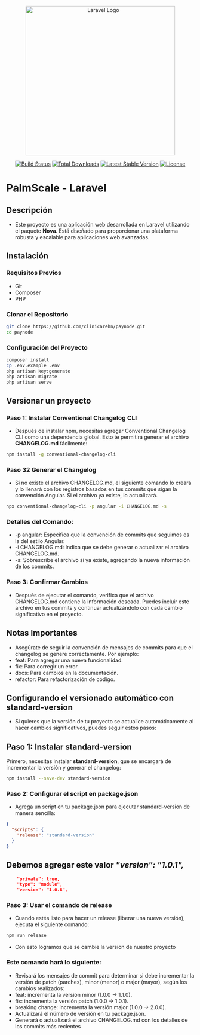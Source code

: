 <p align="center"><a href="https://laravel.com" target="_blank"><img src="https://raw.githubusercontent.com/laravel/art/master/logo-lockup/5%20SVG/2%20CMYK/1%20Full%20Color/laravel-logolockup-cmyk-red.svg" width="400" alt="Laravel Logo"></a></p>

<p align="center">
<a href="https://github.com/laravel/framework/actions"><img src="https://github.com/laravel/framework/workflows/tests/badge.svg" alt="Build Status"></a>
<a href="https://packagist.org/packages/laravel/framework"><img src="https://img.shields.io/packagist/dt/laravel/framework" alt="Total Downloads"></a>
<a href="https://packagist.org/packages/laravel/framework"><img src="https://img.shields.io/packagist/v/laravel/framework" alt="Latest Stable Version"></a>
<a href="https://packagist.org/packages/laravel/framework"><img src="https://img.shields.io/packagist/l/laravel/framework" alt="License"></a>
</p>

# PalmScale - Laravel

## Descripción
- Este proyecto es una aplicación web desarrollada en Laravel utilizando el paquete **Nova**. Está diseñado para proporcionar una plataforma robusta y escalable para aplicaciones web avanzadas.

##  Instalación
### Requisitos Previos
- Git
- Composer
- PHP

### Clonar el Repositorio
```bash
git clone https://github.com/clinicarehn/paynode.git
cd paynode
```

### Configuración del Proyecto
```bash
composer install
cp .env.example .env
php artisan key:generate
php artisan migrate
php artisan serve
```

## Versionar un proyecto

### Paso 1: Instalar Conventional Changelog CLI
- Después de instalar npm, necesitas agregar Conventional Changelog CLI como una dependencia global. Esto te permitirá generar el archivo **CHANGELOG.md** fácilmente:

```bash
npm install -g conventional-changelog-cli
```

### Paso 32 Generar el Changelog
- Si no existe el archivo CHANGELOG.md, el siguiente comando lo creará y lo llenará con los registros basados en tus commits que sigan la convención Angular. Si el archivo ya existe, lo actualizará.

```bash
npx conventional-changelog-cli -p angular -i CHANGELOG.md -s
```

### Detalles del Comando:
- -p angular: Especifica que la convención de commits que seguimos es la del estilo Angular.
- -i CHANGELOG.md: Indica que se debe generar o actualizar el archivo CHANGELOG.md.
- -s: Sobrescribe el archivo si ya existe, agregando la nueva información de los commits.

### Paso 3: Confirmar Cambios
- Después de ejecutar el comando, verifica que el archivo CHANGELOG.md contiene la información deseada. Puedes incluir este archivo en tus commits y continuar actualizándolo con cada cambio significativo en el proyecto.

## Notas Importantes
- Asegúrate de seguir la convención de mensajes de commits para que el changelog se genere correctamente. Por ejemplo:
- feat: Para agregar una nueva funcionalidad.
- fix: Para corregir un error.
- docs: Para cambios en la documentación.
- refactor: Para refactorización de código.

## Configurando el versionado automático con standard-version
- Si quieres que la versión de tu proyecto se actualice automáticamente al hacer cambios significativos, puedes seguir estos pasos:

## Paso 1: Instalar standard-version
Primero, necesitas instalar **standard-version**, que se encargará de incrementar la versión y generar el changelog:

```bash
npm install --save-dev standard-version
```
### Paso 2: Configurar el script en package.json
- Agrega un script en tu package.json para ejecutar standard-version de manera sencilla:

```json
{
  "scripts": {
    "release": "standard-version"
  }
}
```

## Debemos agregar este valor *"version": "1.0.1",*
```json
    "private": true,
    "type": "module",
    "version": "1.0.8",
```

### Paso 3: Usar el comando de release
- Cuando estés listo para hacer un release (liberar una nueva versión), ejecuta el siguiente comando:

```bash
npm run release
```

- Con esto logramos que se cambie la version de nuestro proyecto

### Este comando hará lo siguiente:
- Revisará los mensajes de commit para determinar si debe incrementar la versión de patch (parches), minor (menor) o major (mayor), según los cambios realizados:
- feat: incrementa la versión minor (1.0.0 → 1.1.0).
- fix: incrementa la versión patch (1.0.0 → 1.0.1).
- breaking change: incrementa la versión major (1.0.0 → 2.0.0).
- Actualizará el número de versión en tu package.json.
- Generará o actualizará el archivo CHANGELOG.md con los detalles de los commits más recientes
